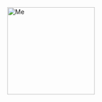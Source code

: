 <div style="display: flex;">
    <img src="https://64.media.tumblr.com/7a85c02e3b3ccfe8ea9464160efa170b/tumblr_ozozdkym6V1qza1qzo1_500.gifv" alt="Me" style="width:200px; margin-right: 20px;"/>
</div>
